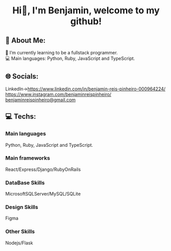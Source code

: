

# <p align="center"> Hi👋, I'm Benjamin, welcome to my github! <p>

## 💫 About Me:
🌱 I’m currently learning to be a fullstack programmer.<br>💻 Main languages: Python, Ruby, JavaScript and TypeScript.

## 🌐 Socials:
LinkedIn->https://www.linkedin.com/in/benjamin-reis-pinheiro-000964224/<br>
https://www.instagram.com/benjaminreispinheiro/
benjaminreispinheiro@gmail.com


## 💻 Techs:
### Main languages
Python, Ruby, JavaScript and TypeScript.


### Main frameworks  
React/Express/Django/RubyOnRails
  
### DataBase Skills
MicrosoftSQLServer/MySQL/SQLite

### Design Skills
Figma
 
### Other Skills
Nodejs/Flask
  

